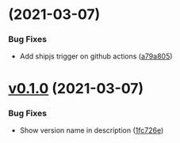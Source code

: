 # [](https://github.com/Kesin11/SkyWarehouse/compare/v0.1.0...v) (2021-03-07)


### Bug Fixes

* Add shipjs trigger on github actions ([a79a805](https://github.com/Kesin11/SkyWarehouse/commit/a79a805ee388c98bb60cfd8058475f1702d5dcbc))



# [v0.1.0](https://github.com/Kesin11/SkyWarehouse/compare/v0.1.0-beta.1...v0.1.0) (2021-03-07)


### Bug Fixes

* Show version name in description ([1fc726e](https://github.com/Kesin11/SkyWarehouse/commit/1fc726e92594cac9637e486ff66cd49d0ecec17d))



